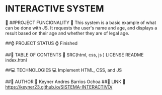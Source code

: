 # INTERACTIVE SYSTEM

:hammer: ##PROJECT FUNCIONALITY :hammer:
This system is a basic example of what can be done with JS. It requests the user's name and age, and displays a result based on their age and whether they are of legal age.

##:watch: PROJECT STATUS :watch:
Finished

##:page_with_curl: TABLE OF CONTENTS :page_with_curl:
SRC(html, css, js )
LICENSE
README 
index.html

##:computer: TECHNOLOGIES :computer:
Implement HTML, CSS, and JS

##:man: AUTHOR :man:
Keyner Andres Barrios Ochoa
##:link: LINK :link:
https://keyner23.github.io/SISTEMA-INTERACTIVO/